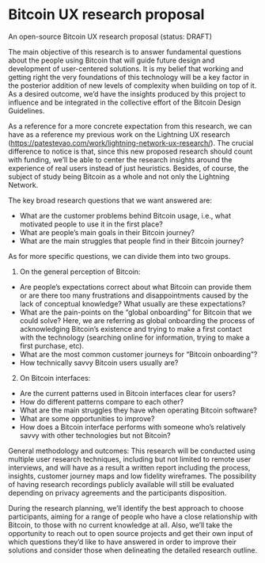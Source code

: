 # Bitcoin UX research proposal
An open-source Bitcoin UX research proposal (status: DRAFT)

The main objective of this research is to answer fundamental questions about the people using Bitcoin that will guide future design and development of user-centered solutions. It is my belief that working and getting right the very foundations of this technology will be a key factor in the posterior addition of new levels of complexity when building on top of it. As a desired outcome, we’d have the insights produced by this project to influence and be integrated in the collective effort of the Bitcoin Design Guidelines.

As a reference for a more concrete expectation from this research, we can have as a reference my previous work on the Lightning UX research (https://patestevao.com/work/lightning-network-ux-research/). The crucial difference to notice is that, since this new proposed research should count with funding, we’ll be able to center the research insights around the experience of real users instead of just heuristics. Besides, of course, the subject of study being Bitcoin as a whole and not only the Lightning Network.

The key broad research questions that we want answered are:
- What are the customer problems behind Bitcoin usage, i.e., what motivated people to use it in the first place?
- What are people’s main goals in their Bitcoin journey?
- What are the main struggles that people find in their Bitcoin journey?

As for more specific questions, we can divide them into two groups.

1. On the general perception of Bitcoin:
- Are people’s expectations correct about what Bitcoin can provide them or are there too many frustrations and disappointments caused by the lack of conceptual knowledge? What usually are these expectations?
- What are the pain-points on the “global onboarding” for Bitcoin that we could solve? Here, we are referring as global onboarding the process of acknowledging Bitcoin’s existence and trying to make a first contact with the technology (searching online for information, trying to make a first purchase, etc). 
- What are the most common customer journeys for “Bitcoin onboarding”?
- How technically savvy Bitcoin users usually are?

2. On Bitcoin interfaces:
- Are the current patterns used in Bitcoin interfaces clear for users?
- How do different patterns compare to each other?
- What are the main struggles they have when operating Bitcoin software? 
- What are some opportunities to improve?
- How does a Bitcoin interface performs with someone who’s relatively savvy with other technologies but not Bitcoin?

General methodology and outcomes:
This research will be conducted using multiple user research techniques, including but not limited to remote user interviews, and will have as a result a written report including the process, insights, customer journey maps and low fidelity wireframes. The possibility of having research recordings publicly available will still be evaluated depending on privacy agreements and the participants disposition.

During the research planning, we’ll identify the best approach to choose participants, aiming for a range of people who have a close relationship with Bitcoin, to those with no current knowledge at all. Also, we’ll take the opportunity to reach out to open source projects and get their own input of which questions they’d like to have answered in order to improve their solutions and consider those when delineating the detailed research outline.
